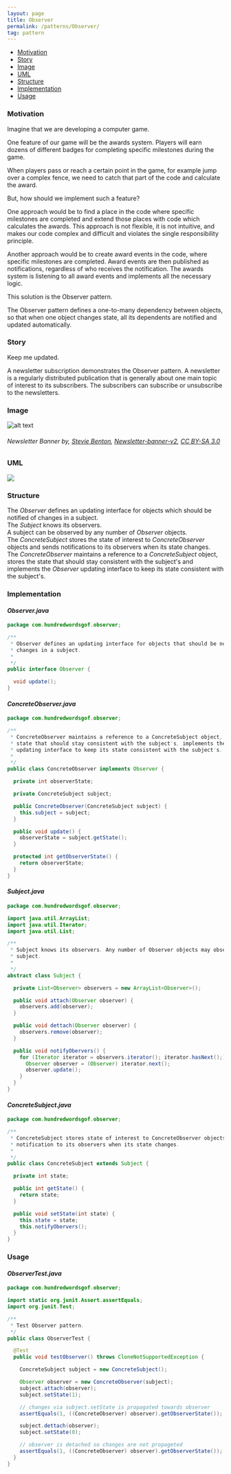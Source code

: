 ```yaml
---
layout: page
title: Observer
permalink: /patterns/Observer/
tag: pattern
---
```


* [Motivation](#Motivation)
* [Story](#Story)
* [Image](#Image)
* [UML](#UML)
* [Structure](#Structure)
* [Implementation](#Implementation)
* [Usage](#Usage)


###  <a id="Motivation"></a>Motivation 

Imagine that we are developing a computer game.


One feature of our game will be the awards system. 
Players will earn dozens of different badges for completing specific milestones during the game.


When players pass or reach a certain point in the game, for example jump over a complex fence, we need to catch that part of the code and calculate the award.


But, how should we implement such a feature?


One approach would be to find a place in the code where specific milestones are completed and extend those places with code which calculates the 
awards. This approach is not flexible, it is not intuitive, and makes our code complex and difficult and violates the single responsibility principle.


Another approach would be to create award events in the code, where specific milestones are completed. Award events are then published as 
notifications, regardless of who receives the notification. 
The awards system is listening to all award events and implements all the necessary logic.


This solution is the Observer pattern.


The Observer pattern defines a one-to-many dependency between objects, so that when one object changes state, all its dependents are notified and 
updated automatically.






###  <a id="Story"></a>Story 

Keep me updated.


A newsletter subscription demonstrates the Observer pattern. 
A newsletter is a regularly distributed publication that is generally about one main topic of interest to its subscribers. 
The subscribers can subscribe or unsubscribe to the newsletters.







###  <a id="Image"></a>Image 


![alt text](http://www.design-patterns-stories.com/assets/img/image/observer.jpg "Newsletter Banner")  
###### Newsletter Banner by, <a href="https://commons.wikimedia.org/wiki/User:Stevie_Benton_(WMUK)">Stevie Benton</a>, <a href="https://commons.wikimedia.org/wiki/File:Newsletter-banner-v2.jpg">Newsletter-banner-v2</a>, <a href="https://creativecommons.org/licenses/by-sa/3.0/legalcode">CC BY-SA 3.0</a>



###  <a id="UML"></a>UML
[![](http://www.design-patterns-stories.com/assets/img/uml/observer.png)](http://www.design-patterns-stories.com/assets/img/uml/observer.png)



###  <a id="Structure"></a>Structure 

The *Observer* defines an updating interface for objects which should be notified of changes in a subject.  
The *Subject* knows its observers.  
A subject can be observed by any number of *Observer* objects.  
The *ConcreteSubject* stores the state of interest to *ConcreteObserver* objects and sends notifications to its observers when its state changes.  
The *ConcreteObserver* maintains a reference to a *ConcreteSubject* object, stores the state that should stay consistent with the subject's and 
implements the *Observer* updating interface to keep its state consistent with the subject's.  




###  <a id="Implementation"></a>Implementation 

#### *Observer.java* 
```java 
package com.hundredwordsgof.observer;

/**
 * Observer defines an updating interface for objects that should be notified of
 * changes in a subject.
 *
 */
public interface Observer {

  void update();
}
```

#### *ConcreteObserver.java* 
```java 
package com.hundredwordsgof.observer;

/**
 * ConcreteObserver maintains a reference to a ConcreteSubject object, stores
 * state that should stay consistent with the subject's, implements the Observer
 * updating interface to keep its state consistent with the subject's.
 *
 */
public class ConcreteObserver implements Observer {

  private int observerState;

  private ConcreteSubject subject;

  public ConcreteObserver(ConcreteSubject subject) {
    this.subject = subject;
  }

  public void update() {
    observerState = subject.getState();
  }

  protected int getObserverState() {
    return observerState;
  }
}
```

#### *Subject.java* 
```java 
package com.hundredwordsgof.observer;

import java.util.ArrayList;
import java.util.Iterator;
import java.util.List;

/**
 * Subject knows its observers. Any number of Observer objects may observe a
 * subject.
 *
 */
abstract class Subject {

  private List<Observer> observers = new ArrayList<Observer>();

  public void attach(Observer observer) {
    observers.add(observer);
  }

  public void dettach(Observer observer) {
    observers.remove(observer);
  }

  public void notifyObervers() {
    for (Iterator iterator = observers.iterator(); iterator.hasNext();) {
      Observer observer = (Observer) iterator.next();
      observer.update();
    }
  }
}
```

#### *ConcreteSubject.java* 
```java 
package com.hundredwordsgof.observer;

/**
 * ConcreteSubject stores state of interest to ConcreteObserver objects, sends a
 * notification to its observers when its state changes.
 *
 */
public class ConcreteSubject extends Subject {

  private int state;

  public int getState() {
    return state;
  }

  public void setState(int state) {
    this.state = state;
    this.notifyObervers();
  }
}
```

###  <a id="Usage"></a>Usage 

#### *ObserverTest.java* 
```java 
package com.hundredwordsgof.observer;

import static org.junit.Assert.assertEquals;
import org.junit.Test;

/**
 * Test Observer pattern.
 */
public class ObserverTest {

  @Test
  public void testObserver() throws CloneNotSupportedException {

    ConcreteSubject subject = new ConcreteSubject();

    Observer observer = new ConcreteObserver(subject);
    subject.attach(observer);
    subject.setState(1);

    // changes via subject.setState is propagated towards observer
    assertEquals(1, ((ConcreteObserver) observer).getObserverState());

    subject.dettach(observer);
    subject.setState(0);

    // observer is detached so changes are not propageted
    assertEquals(1, ((ConcreteObserver) observer).getObserverState());
  }
}
```

